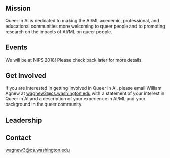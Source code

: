 ## Mission
Queer In Ai is dedicated to making the AI/ML acedemic, professional, and educational communities more welcoming to queer people and to promoting research on the impacts of AI/ML on queer people.

## Events
We will be at NIPS 2018! Please check back later for more details.

## Get Involved
If you are interested in getting involved in Queer In AI, please email William Agnew at wagnew3@cs.washington.edu with a statement of your interest in Queer in AI and a description of your experience in AI/ML and your background in the queer community.

## Leadership

## Contact
wagnew3@cs.washington.edu
